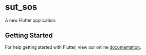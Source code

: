 # sut_sos

A new Flutter application.

## Getting Started

For help getting started with Flutter, view our online
[documentation](https://flutter.io/).
